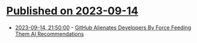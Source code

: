 # [Published on 2023-09-14](index.md)

* [2023-09-14, 21:50:00](https://tech.slashdot.org/story/23/09/14/2115204/github-alienates-developers-by-force-feeding-them-ai-recommendations?utm_source=rss1.0mainlinkanon&utm_medium=feed) - [GitHub Alienates Developers By Force Feeding Them AI Recommendations](https://tech.slashdot.org/story/23/09/14/2115204/github-alienates-developers-by-force-feeding-them-ai-recommendations?utm_source=rss1.0mainlinkanon&utm_medium=feed)

